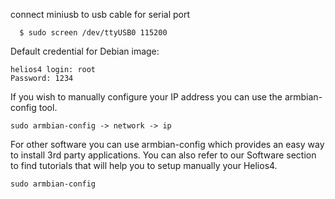 connect miniusb to usb cable for serial port
```
  $ sudo screen /dev/ttyUSB0 115200
```

Default credential for Debian image:
```
helios4 login: root
Password: 1234
```

If you wish to manually configure your IP address you can use the armbian-config
tool.

```
sudo armbian-config -> network -> ip
```

For other software you can use armbian-config which provides an easy way to
install 3rd party applications. You can also refer to our Software section to
find tutorials that will help you to setup manually your Helios4.

```
sudo armbian-config
```

